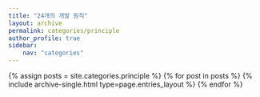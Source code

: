 ```yaml
---
title: "24개의 개발 원칙"
layout: archive
permalink: categories/principle
author_profile: true
sidebar: 
    nav: "categories"
---
```


{% assign posts = site.categories.principle %}
{% for post in posts %} {% include archive-single.html type=page.entries_layout %} {% endfor %}